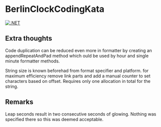 # BerlinClockCodingKata
[![.NET](https://github.com/Mrnikbobjeff/BerlinClockCodingKata/actions/workflows/dotnet.yml/badge.svg)](https://github.com/Mrnikbobjeff/BerlinClockCodingKata/actions/workflows/dotnet.yml)

## Extra thoughts
Code duplication can be reduced even more in formatter by creating an appendRepeatAndPad method which ould be used by hour and single minute formatter methods.

String size is known beforehad from format specifier and platform. for maximum efficiency remove link parts and add a manual counter to set characters based on offset. Requires only one allocation in total for the string.

## Remarks
Leap seconds result in two consecutive seconds of glowing. Nothing was specified there so this was deemed acceptable.
